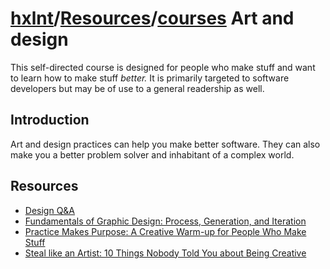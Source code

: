 # [hxlnt](https://github.com/hxlnt)/[Resources](https://github.com/hxlnt/Resources)/[courses](https://github.com/hxlnt/Resources/courses) Art and design

This self-directed course is designed for people who make stuff and want to learn how to make stuff *better.* It is primarily targeted to software developers but may be of use to a general readership as well.

## Introduction

Art and design practices can help you make better software. They can also make you a better problem solver and inhabitant of a complex world.

## Resources

 - [Design Q&A](https://www.youtube.com/watch?v=bmgxDCujTUw)
 - [Fundamentals of Graphic Design: Process, Generation, and Iteration](https://www.youtube.com/watch?v=8vL-jwGreR0)
 - [Practice Makes Purpose: A Creative Warm-up for People Who Make Stuff](https://github.com/hxlnt/Resources/blob/master/PracticeMakesPurpose/workshop.pdf)
 - [Steal like an Artist: 10 Things Nobody Told You about Being Creative](http://austinkleon.com/2011/03/30/how-to-steal-like-an-artist-and-9-other-things-nobody-told-me/)
